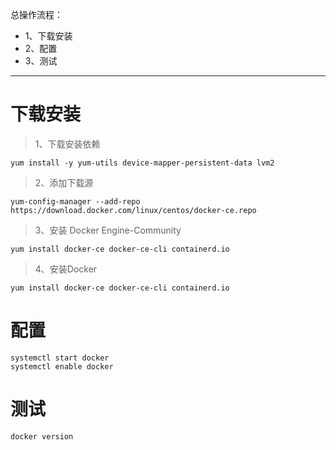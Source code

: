总操作流程：
- 1、下载安装
- 2、配置
- 3、测试

***

# 下载安装

> 1、下载安装依赖

```shell
yum install -y yum-utils device-mapper-persistent-data lvm2
```

> 2、添加下载源

```shell
yum-config-manager --add-repo https://download.docker.com/linux/centos/docker-ce.repo

```

> 3、安装 Docker Engine-Community

```shell
yum install docker-ce docker-ce-cli containerd.io
```

> 4、安装Docker

```shell
yum install docker-ce docker-ce-cli containerd.io
```

# 配置

```shell
systemctl start docker
systemctl enable docker
```

# 测试

```shell
docker version
```